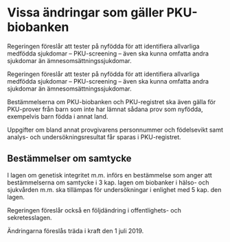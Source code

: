 # Vissa ändringar som gäller PKU-biobanken

Regeringen föreslår att tester på nyfödda för att identifiera allvarliga medfödda sjukdomar – PKU-screening – även ska kunna omfatta andra sjukdomar än ämnesomsättningssjukdomar.

Regeringen föreslår att tester på nyfödda för att identifiera allvarliga medfödda sjukdomar – PKU-screening – även ska kunna omfatta andra sjukdomar än ämnesomsättningssjukdomar.

Bestämmelserna om PKU-biobanken och PKU-registret ska även gälla för PKU-prover från barn som inte har lämnat sådana prov som nyfödda, exempelvis barn födda i annat land.

Uppgifter om bland annat provgivarens personnummer och födelsevikt samt analys- och undersökningsresultat får sparas i PKU-registret.

## Bestämmelser om samtycke

I lagen om genetisk integritet m.m. införs en bestämmelse som anger att bestämmelserna om samtycke i 3 kap. lagen om biobanker i hälso- och sjukvården m.m. ska tillämpas för undersökningar i enlighet med 5 kap. den lagen.

Regeringen föreslår också en följdändring i offentlighets- och sekretesslagen.

Ändringarna föreslås träda i kraft den 1 juli 2019.
